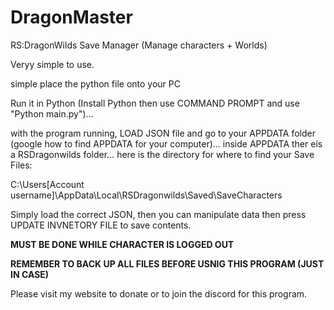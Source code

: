 # DragonMaster
RS:DragonWilds Save Manager (Manage characters + Worlds)

Veryy simple to use.

simple place the python file onto your PC

Run it in Python (Install Python then use COMMAND PROMPT and use "Python main.py")...

with the program running, LOAD JSON file and go to your APPDATA folder (google how to find APPDATA for your computer)... inside APPDATA ther eis a RSDragonwilds folder... here is the directory for where to find your Save Files:

C:\Users\[Account username]\AppData\Local\RSDragonwilds\Saved\SaveCharacters

Simply load the correct JSON, then you can manipulate data then press UPDATE INVNETORY FILE to save contents.

**MUST BE DONE WHILE CHARACTER IS LOGGED OUT**

**REMEMBER TO BACK UP ALL FILES BEFORE USNIG THIS PROGRAM (JUST IN CASE)**

Please visit my website to donate or to join the discord for this program.
